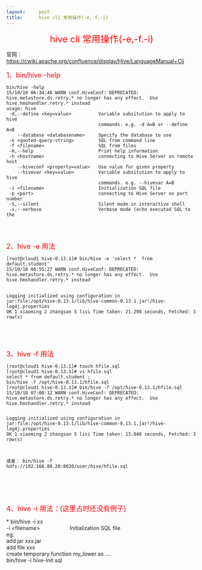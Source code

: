 ```yaml
---
layout:     post
title:      hive cli 常用操作(-e,-f.-i)
---
```

<div id="article_content" class="article_content clearfix csdn-tracking-statistics" data-pid="blog" data-mod="popu_307" data-dsm="post">
								            <link rel="stylesheet" href="https://csdnimg.cn/release/phoenix/template/css/ck_htmledit_views-f76675cdea.css">
						<div class="htmledit_views" id="content_views">
                
<p style="text-align:center;"><span style="font-size:24px;color:#ff0000;">hive cli 常用操作(-e,-f.-i)</span></p>
<p>官网：<a href="https://cwiki.apache.org/confluence/display/Hive/LanguageManual+Cli" rel="nofollow">https://cwiki.apache.org/confluence/display/Hive/LanguageManual+Cli</a></p>
<p><span style="font-size:18px;color:#ff0000;">1、bin/hive -help</span></p>
<p></p><pre><code class="language-html">bin/hive -help
15/10/18 06:34:46 WARN conf.HiveConf: DEPRECATED: hive.metastore.ds.retry.* no longer has any effect.  Use hive.hmshandler.retry.* instead
usage: hive
 -d,--define &lt;key=value&gt;          Variable subsitution to apply to hive
                                  commands. e.g. -d A=B or --define A=B
    --database &lt;databasename&gt;     Specify the database to use
 -e &lt;quoted-query-string&gt;         SQL from command line
 -f &lt;filename&gt;                    SQL from files
 -H,--help                        Print help information
 -h &lt;hostname&gt;                    connecting to Hive Server on remote host
    --hiveconf &lt;property=value&gt;   Use value for given property
    --hivevar &lt;key=value&gt;         Variable subsitution to apply to hive
                                  commands. e.g. --hivevar A=B
 -i &lt;filename&gt;                    Initialization SQL file
 -p &lt;port&gt;                        connecting to Hive Server on port number
 -S,--silent                      Silent mode in interactive shell
 -v,--verbose                     Verbose mode (echo executed SQL to the</code></pre><br><br><p><span style="font-size:18px;color:#ff0000;">2、hive -e 用法</span></p>
<p></p><pre><code class="language-html">[root@cloud1 hive-0.13.1]# bin/hive -e 'select *  from default.student'
15/10/18 06:55:27 WARN conf.HiveConf: DEPRECATED: hive.metastore.ds.retry.* no longer has any effect.  Use hive.hmshandler.retry.* instead


Logging initialized using configuration in jar:file:/opt/hive-0.13.1/lib/hive-common-0.13.1.jar!/hive-log4j.properties
OK
1	xiaoming
2	zhangsan
3	lisi
Time taken: 21.298 seconds, Fetched: 3 row(s)</code></pre><br><br><p><span style="font-size:18px;color:#ff0000;">3、hive -f 用法</span></p>
<p></p>
<pre><code class="language-html">[root@cloud1 hive-0.13.1]# touch hfile.sql
[root@cloud1 hive-0.13.1]# vi hfile.sql
select * from default.student ; 
bin/hive -f /opt/hive-0.13.1/hfile.sql
[root@cloud1 hive-0.13.1]# bin/hive -f /opt/hive-0.13.1/hfile.sql
15/10/18 07:00:12 WARN conf.HiveConf: DEPRECATED: hive.metastore.ds.retry.* no longer has any effect.  Use hive.hmshandler.retry.* instead


Logging initialized using configuration in jar:file:/opt/hive-0.13.1/lib/hive-common-0.13.1.jar!/hive-log4j.properties
OK
1	xiaoming
2	zhangsan
3	lisi
Time taken: 13.048 seconds, Fetched: 3 row(s)

或者： bin/hive -f hdfs://192.168.80.20:8020/user/hive/hfile.sql</code></pre><br><p></p>
<p><br></p>
<p><span style="font-size:18px;color:#ff0000;">4、hive -i 用法：(这里占时还没有例子)</span></p>
<p>* bin/hive -i xx<br><span></span>-i &lt;filename&gt;                    Initialization SQL file<br><span></span>eg:<br><span></span>add jar xxx.jar<br><span></span>add file xxx<br><span></span>create temporary function my_lower as ....<br><span></span>bin/hive -i hive-init.sql<br></p>
<p><br></p>
<p><br></p>
            </div>
                </div>